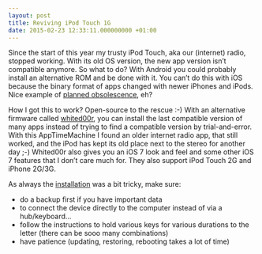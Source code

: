```yaml
---
layout: post
title: Reviving iPod Touch 1G
date: 2015-02-23 12:33:11.000000000 +01:00
---
```

Since the start of this year my trusty iPod Touch, aka our (internet) radio, stopped working. With its old OS version, the new app version isn’t compatible anymore. So what to do? With Android you could probably install an alternative ROM and be done with it. You can’t do this with iOS because the binary format of apps changed with newer iPhones and iPods. Nice example of [planned obsolescence](https://en.wikipedia.org/wiki/Planned_obsolescence), eh?

How I got this to work? Open-source to the rescue :-) With an alternative firmware called [whited00r](http://www.whited00r.com/features?lang=en), you can install the last compatible version of many apps instead of trying to find a compatible version by trial-and-error. With this AppTimeMachine I found an older internet radio app, that still worked, and the iPod has kept its old place next to the stereo for another day ;-) Whited00r also gives you an iOS 7 look and feel and some other iOS 7 features that I don’t care much for. They also support iPod Touch 2G and iPhone 2G/3G.

As always the [installation](http://www.whited00r.com/installation?lang=en&install=1) was a bit tricky, make sure:

- do a backup first if you have important data
- to connect the device directly to the computer instead of via a hub/keyboard...
- follow the instructions to hold various keys for various durations to the letter (there can be sooo many combinations)
- have patience (updating, restoring, rebooting takes a lot of time)
